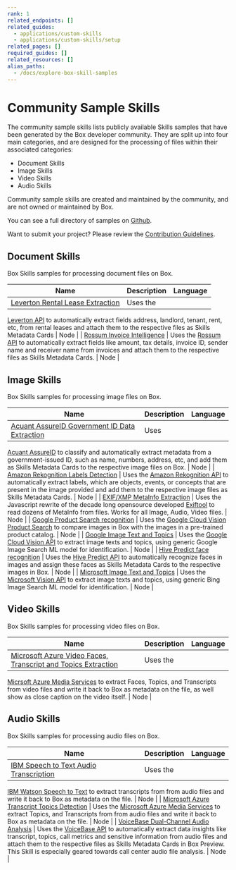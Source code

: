 ```yaml
---
rank: 1
related_endpoints: []
related_guides:
  - applications/custom-skills
  - applications/custom-skills/setup
related_pages: []
required_guides: []
related_resources: []
alias_paths:
  - /docs/explore-box-skill-samples
---
```


# Community Sample Skills

The community sample skills lists publicly available Skills samples that have
been generated by the Box developer community. They are split up into four main
categories, and are designed for the processing of files within their
associated categories:

* Document Skills
* Image Skills
* Video Skills
* Audio Skills

<Message type='notice'>
  Community sample skills are created and maintained by the community, and are
  not owned or maintained by Box.
</Message>

You can see a full directory of samples on
[Github](https://github.com/box-community).

Want to submit your project? Please review the
[Contribution Guidelines](https://github.com/box-community/community-guidelines/blob/master/.github/CONTRIBUTING.md).

## Document Skills

Box Skills samples for processing document files on Box.

| Name | Description | Language |
| ------ | ------ | ------ |
| [Leverton Rental Lease Extraction][leverton] | Uses the
[Leverton API][leverton_ml] to automatically extract fields address, landlord,
tenant, rent, etc, from rental leases and attach them to the respective files
as Skills Metadata Cards | Node |
| [Rossum Invoice Intelligence][rossum] | Uses the [Rossum API][rossum_ml] to
automatically extract fields like amount, tax details, invoice ID, sender name
and receiver name from invoices and attach them to the respective files as
Skills Metadata Cards. | Node |

## Image Skills

Box Skills samples for processing image files on Box.

| Name | Description | Language |
| ------ | ------ | ------ |
| [Acuant AssureID Government ID Data Extraction][image_acuant] | Uses
[Acuant AssureID][image_acuant_ml] to classify and automatically extract
metadata from a government-issued ID, such as name, numbers, address, etc, and
add them as Skills Metadata Cards to the respective image files on Box. | Node |
| [Amazon Rekognition Labels Detection][image_rekognition] | Uses the
[Amazon Rekognition API][image_rekognition_ml] to automatically extract labels,
which are objects, events, or concepts that are present in the image provided
and add them to the respective image files as Skills Metadata Cards. | Node |
| [EXIF/XMP MetaInfo Extraction][image_exif] | Uses the Javascript rewrite of
the decade long opensource developed [Exiftool][image_exif_ml] to read dozens
of MetaInfo from files. Works for all Image, Audio, Video files. | Node |
| [Google Product Search recognition][image_google_prod] | Uses the
[Google Cloud Vision Product Search][image_google_prod_ml] to compare images in
Box with the images in a pre-trained product catalog. | Node |
| [Google Image Text and Topics][image_google_image] | Uses the
[Google Cloud Vision API][image_google_image_ml] to extract image texts and
topics, using generic Google Image Search ML model for identification. | Node |
| [Hive Predict face recognition][image_hive] | Uses the
[Hive Predict API][image_hive_ml] to automatically recognize faces in images
and assign these faces as Skills Metadata Cards to the respective images in
Box. | Node |
| [Microsoft Image Text and Topics][image_ms_image] | Uses the
[Microsoft Vision API][image_ms_image_ml] to extract image texts and topics,
using generic Bing Image Search ML model for identification. | Node |

## Video Skills

Box Skills samples for processing video files on Box.

| Name | Description | Language |
| ------ | ------ | ------ |
| [Microsoft Azure Video Faces, Transcript and Topics Extraction][video_azure_video] | Uses the
[Micrsoft Azure Media Services][video_azure_video_ml] to extract Faces, Topics,
and Transcripts from video files and write it back to Box as metadata on the
file, as well show as close caption on the video itself. | Node |

## Audio Skills

Box Skills samples for processing audio files on Box.

| Name | Description | Language |
| ------ | ------ | ------ |
| [IBM Speech to Text Audio Transcription][audio_ibm_speech] | Uses the
[IBM Watson Speech to Text][audio_ibm_speech_ml] to extract transcripts from
from audio files and write it back to Box as metadata on the file. | Node |
| [Microsoft Azure Transcript Topics Detection][audio_ms_azure_transcript] |
Uses the [Microsoft Azure Media Services][audio_ms_azure_transcript_ml] to
extract Topics, and Transcripts from from audio files and write it back to Box
as metadata on the file. | Node |
| [VoiceBase Dual-Channel Audio Analysis][audio_voicebase] | Uses the
[VoiceBase API][audio_voicebase_ml] to automatically extract data insights like
transcript, topics, call metrics and sensitive information from audio files and
attach them to the respective files as Skills Metadata Cards in Box Preview.
This Skill is especially geared towards call center audio file
analysis. | Node |

[audio_ibm_speech]: https://github.com/box-community/sample-audio-skills/blob/master/ibm-watson-transcript-extraction
[audio_ibm_speech_ml]: https://www.ibm.com/watson/services/speech-to-text/
[audio_ms_azure_transcript]: https://github.com/box-community/sample-audio-skills/blob/master/microsoft-azure-transcript-topics-detection
[audio_ms_azure_transcript_ml]: https://docs.microsoft.com/en-us/azure/media-services/latest/analyzing-video-audio-files-concept
[audio_voicebase]: https://github.com/box-community/sample-audio-skills/blob/master/voicebase-callcenter-audio-analysis
[audio_voicebase_ml]: https://developer.voicebase.com/

[leverton]: https://github.com/box-community/sample-document-skills/blob/master/leverton-lease-extraction
[leverton_ml]: https://www.leverton.ai/
[rossum]: https://github.com/box-community/sample-document-skills/blob/master/rossum-invoice-intelligence
[rossum_ml]: https://rossum.ai/
[image_acuant]: https://github.com/box-community/sample-image-skills/blob/master/acuant-assureid-goverment-id-data-extraction
[image_acuant_ml]: https://www.acuantcorp.com/products/assureid-identity-verification-software/
[image_rekognition]: https://github.com/box-community/sample-image-skills/blob/master/amazon-rekognition-labels-detection
[image_rekognition_ml]: https://aws.amazon.com/rekognition
[image_exif]: https://github.com/box-community/sample-image-skills/blob/master/exiftool-metainfo-extraction
[image_exif_ml]: https://github.com/exiftool/exiftool
[image_google_prod]: https://github.com/box-community/sample-image-skills/blob/master/google-product-search-integration
[image_google_prod_ml]: https://cloud.google.com/vision/product-search/docs/
[image_google_image]: https://github.com/box-community/sample-image-skills/blob/master/google-vision-ocr-topics-detection
[image_google_image_ml]: https://cloud.google.com/vision
[image_hive]: https://github.com/box-community/sample-image-skills/blob/master/hive-predict-face-recognition
[image_hive_ml]: https://thehive.ai/predict
[image_ms_image]: https://github.com/box-community/sample-image-skills/blob/master/microsoft-vision-ocr-topics-detection
[image_ms_image_ml]: https://cloud.google.com/vision/
[video_azure_video]: https://github.com/box-community/sample-video-skills/blob/master/microsoft-azure-faces-transcript-topics-detection
[video_azure_video_ml]: https://docs.microsoft.com/en-us/azure/media-services/latest/analyzing-video-audio-files-concept
